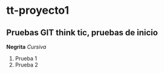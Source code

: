 # tt-proyecto1
## Pruebas GIT  think tic, pruebas de inicio

**Negrita**
*Cursiva*

1. Prueba 1
1. Prueba 2



